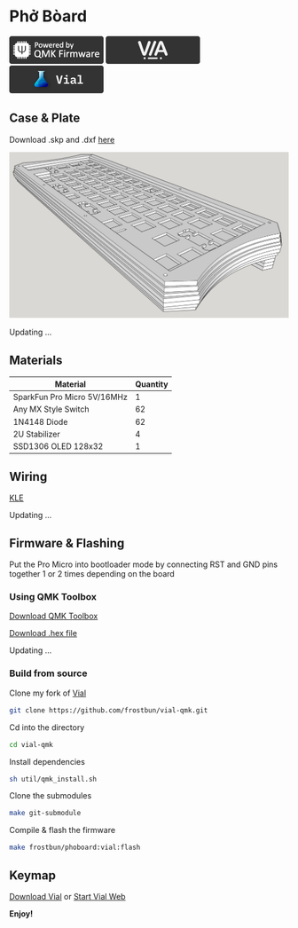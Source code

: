 # Phở Bòard

![QMK](image/qmk.png)
![VIA](image/via.png)
![Vial](image/vial.png)

## Case & Plate

Download .skp and .dxf [here](case_plate.zip)

![Render](image/phoboard_render.png)

Updating ...

## Materials

Material | Quantity
---|---
SparkFun Pro Micro 5V/16MHz | 1
Any MX Style Switch | 62
1N4148 Diode | 62
2U Stabilizer | 4
SSD1306 OLED 128x32 | 1

## Wiring

[KLE](http://www.keyboard-layout-editor.com/#/gists/4cfd5da9ece87a8a6bd2f5c80a84bed2)

Updating ...

## Firmware & Flashing

Put the Pro Micro into bootloader mode by connecting RST and GND pins together 1 or 2 times depending on the board

### Using QMK Toolbox

[Download QMK Toolbox](https://github.com/qmk/qmk_toolbox/releases)

[Download .hex file](frostbun_phoboard_vial.hex)

Updating ...

### Build from source

Clone my fork of [Vial](https://github.com/frostbun/vial-qmk)
```bash
git clone https://github.com/frostbun/vial-qmk.git
```

Cd into the directory
```bash
cd vial-qmk
```

Install dependencies
```bash
sh util/qmk_install.sh
```

Clone the submodules
```bash
make git-submodule
```

Compile & flash the firmware
```bash
make frostbun/phoboard:vial:flash
```

## Keymap

[Download Vial](https://get.vial.today/download/) or [Start Vial Web](https://vial.rocks/)

**Enjoy!**
